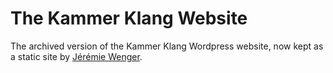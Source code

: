 # The Kammer Klang Website

The archived version of the Kammer Klang Wordpress website, now kept as a static site by [Jérémie Wenger](https://github.com/jchwenger).
